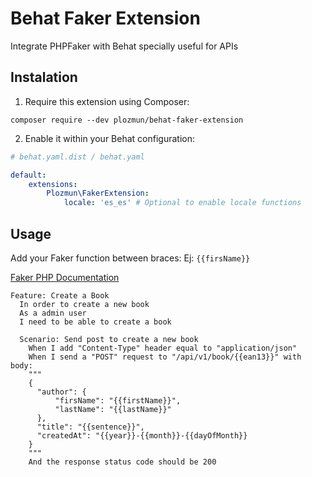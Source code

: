 # Behat Faker Extension

Integrate PHPFaker with Behat specially useful for APIs

## Instalation

1. Require this extension using Composer:
```shell script
composer require --dev plozmun/behat-faker-extension
```

2. Enable it within your Behat configuration:

```yaml
# behat.yaml.dist / behat.yaml

default:
    extensions:
        Plozmun\FakerExtension:
            locale: 'es_es' # Optional to enable locale functions
```

## Usage 

Add your Faker function between braces: Ej: `{{firsName}}`

[Faker PHP Documentation](https://fakerphp.github.io/)

```gherkin
Feature: Create a Book
  In order to create a new book
  As a admin user
  I need to be able to create a book

  Scenario: Send post to create a new book
    When I add "Content-Type" header equal to "application/json"
    When I send a "POST" request to "/api/v1/book/{{ean13}}" with body:
    """
    {
      "author": {
          "firsName": "{{firstName}}",
          "lastName": "{{lastName}}"
      },
      "title": "{{sentence}}",
      "createdAt": "{{year}}-{{month}}-{{dayOfMonth}}
    }
    """
    And the response status code should be 200
```